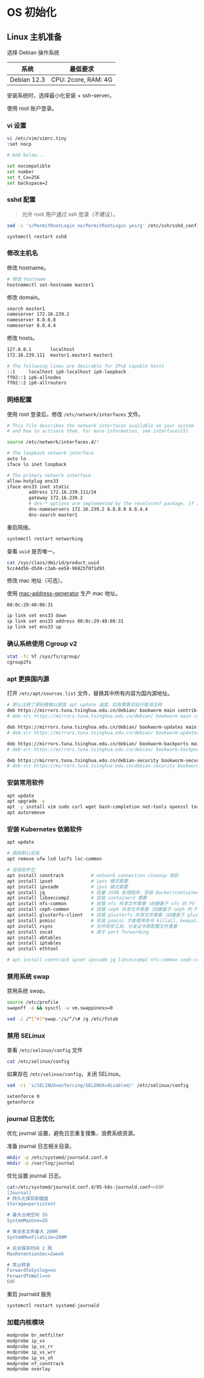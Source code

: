 # OS 初始化

## Linux 主机准备

选择 Debian 操作系统

| 系统        | 最低要求            |
| ----------- | ------------------- |
| Debian 12.3 | CPU: 2core, RAM: 4G |

安装系统时，选择最小化安装 + ssh-server。

使用 root 账户登录。

### vi 设置

```bash title="/etc/vim/vimrc.tiny"
vi /etc/vim/vimrc.tiny
:set nocp

# Add below...

set nocompatible
set number
set t_Co=256
set backspace=2
```

### sshd 配置

> 允许 root 用户通过 ssh 登录（不建议）。

```bash title="/etc/ssh/sshd_config"
sed -i 's/PermitRootLogin no/PermitRootLogin yes/g' /etc/ssh/sshd_config

systemctl restart sshd
```

### 修改主机名

修改 hostname。

```bash
# 修改 hostname
hostnamectl set-hostname master1
```

修改 domain。

```bash title="/etc/resolv.conf"
search master1
nameserver 172.16.239.2
nameserver 8.8.8.8
nameserver 8.8.4.4
```

修改 hosts。

```bash title="/etc/hosts"
127.0.0.1       localhost
172.16.239.111  master1.master1 master1

# The following lines are desirable for IPv6 capable hosts
::1     localhost ip6-localhost ip6-loopback
ff02::1 ip6-allnodes
ff02::2 ip6-allrouters
```

### 网络配置

使用 root 登录后，修改 `/etc/network/interfaces` 文件。

```bash title="/etc/network/interfaces"
# This file describes the network interfaces available on your system
# and how to activate them. For more information, see interfaces(5).

source /etc/network/interfaces.d/*

# The loopback network interface
auto lo
iface lo inet loopback

# The primary network interface
allow-hotplug ens33
iface ens33 inet static
        address 172.16.239.111/24
        gateway 172.16.239.2
        # dns-* options are implemented by the resolvconf package, if installed
        dns-nameservers 172.16.239.2 8.8.8.8 8.8.4.4
        dns-search master1
```

重启网络。

```bash
systemctl restart networking
```

查看 `uuid` 是否唯一。

```bash
cat /sys/class/dmi/id/product_uuid
5cc44d56-d5d4-c3ab-ee58-96825f0f1d93
```

修改 mac 地址（可选）。

使用 [mac-address-generator](https://miniwebtool.com/mac-address-generator/) 生产 mac 地址。

`00:0c:29:48:08:31`

```bash
ip link set ens33 down
ip link set ens33 address 00:0c:29:48:08:31
ip link set ens33 up
```

### 确认系统使用 Cgroup v2

```bash
stat -fc %T /sys/fs/cgroup/
cgroup2fs
```

### apt 更换国内源

打开 `/etc/apt/sources.list` 文件，替换其中所有内容为国内源地址。

```bash
# 默认注释了源码镜像以提高 apt update 速度，如有需要可自行取消注释
deb https://mirrors.tuna.tsinghua.edu.cn/debian/ bookworm main contrib non-free non-free-firmware
# deb-src https://mirrors.tuna.tsinghua.edu.cn/debian/ bookworm main contrib non-free non-free-firmware

deb https://mirrors.tuna.tsinghua.edu.cn/debian/ bookworm-updates main contrib non-free non-free-firmware
# deb-src https://mirrors.tuna.tsinghua.edu.cn/debian/ bookworm-updates main contrib non-free non-free-firmware

deb https://mirrors.tuna.tsinghua.edu.cn/debian/ bookworm-backports main contrib non-free non-free-firmware
# deb-src https://mirrors.tuna.tsinghua.edu.cn/debian/ bookworm-backports main contrib non-free non-free-firmware

deb https://mirrors.tuna.tsinghua.edu.cn/debian-security bookworm-security main contrib non-free non-free-firmware
# deb-src https://mirrors.tuna.tsinghua.edu.cn/debian-security bookworm-security main contrib non-free non-free-firmware
```

### 安装常用软件

```bash
apt update
apt upgrade -y
apt -y install vim sudo curl wget bash-completion net-tools openssl tar apt-transport-https ca-certificates gpg chrony
apt autoremove
```

### 安装 Kubernetes 依赖软件

```bash
apt update

# 删除默认安装
apt remove ufw lxd lxcfs lxc-common

# 安装软件包
apt install conntrack          # network connection cleanup 用到
apt install ipset              # ipvs 模式需要
apt install ipvsadm            # ipvs 模式需要
apt install jq                 # 轻量 JSON 处理程序，安装 Docker/containerd 查询镜像需要
apt install libseccomp2        # 安装 containerd 需要
apt install nfs-common         # 挂载 nfs 共享文件需要（创建基于 nfs 的 PV 需要）
apt install ceph-common        # 挂载 ceph 共享文件需要（创建基于 ceph 的 PV 需要）
apt install glusterfs-client   # 挂载 glusterfs 共享文件需要（创建基于 glusterfs 的 PV 需要）
apt install psmisc             # 安装 psmisc 才能使用命令 killall，keepalive 的监测脚本需要
apt install rsync              # 文件同步工具，分发证书等配置文件需要
apt install socat              # 用于 port forwarding
apt install ebtables
apt install iptables
apt install ethtool

# apt install conntrack ipset ipvsadm jq libseccomp2 nfs-common ceph-common glusterfs-client psmisc rsync socat ebtables iptables ethtool
```

### 禁用系统 swap

禁用系统 swap。

```bash
source /etc/profile
swapoff -a && sysctl -w vm.swappiness=0

sed -i /^[^#]*swap.*/s/^/\# /g /etc/fstab
```

### 禁用 SELinux

查看 `/etc/selinux/config` 文件

```bash
cat /etc/selinux/config
```

如果存在 `/etc/selinux/config`，关闭 SELinux。

```bash
sed -ri 's/SELINUX=enforcing/SELINUX=disabled/' /etc/selinux/config

setenforce 0
getenforce
```

### journal 日志优化

优化 journal 设置，避免日志重复搜集，浪费系统资源。

准备 journal 日志相关目录。

```bash
mkdir -p /etc/systemd/journald.conf.d
mkdir -p /var/log/journal
```

优化设置 journal 日志。

```bash title="/etc/systemd/journald.conf.d/95-k8s-journald.conf"
cat>/etc/systemd/journald.conf.d/95-k8s-journald.conf<<EOF
[Journal]
# 持久化保存到磁盘
Storage=persistent

# 最大占用空间 2G
SystemMaxUse=2G

# 单日志文件最大 200M
SystemMaxFileSize=200M

# 日志保存时间 2 周
MaxRetentionSec=2week

# 禁止转发
ForwardToSyslog=no
ForwardToWall=no
EOF
```

重启 journald 服务

```bash
systemctl restart systemd-journald
```

### 加载内核模块

```bash
modprobe br_netfilter
modprobe ip_vs
modprobe ip_vs_rr
modprobe ip_vs_wrr
modprobe ip_vs_sh
modprobe nf_conntrack
modprobe overlay
```
